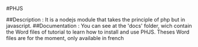 #PHJS

##Description :
    It is a nodejs module that takes the principle of php but in javascript.
##Documentation :
    You can see at the 'docs' folder, wich contain the 
    Word files of tutorial to learn how to install and use PHJS.
    Theses Word files are for the moment, only available in french
